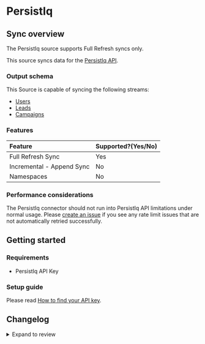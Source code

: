# PersistIq

## Sync overview

The PersistIq source supports Full Refresh syncs only.

This source syncs data for the [PersistIq API](https://apidocs.persistiq.com/#introduction).

### Output schema

This Source is capable of syncing the following streams:

- [Users](https://apidocs.persistiq.com/#users)
- [Leads](https://apidocs.persistiq.com/#leads)
- [Campaigns](https://apidocs.persistiq.com/#campaigns)

### Features

| Feature                   | Supported?\(Yes/No\) |
|:--------------------------|:---------------------|
| Full Refresh Sync         | Yes                  |
| Incremental - Append Sync | No                   |
| Namespaces                | No                   |

### Performance considerations

The PersistIq connector should not run into PersistIq API limitations under normal usage. Please [create an issue](https://github.com/airbytehq/airbyte/issues) if you see any rate limit issues that are not automatically retried successfully.

## Getting started

### Requirements

- PersistIq API Key

### Setup guide

Please read [How to find your API key](https://apidocs.persistiq.com/#introduction).

## Changelog

<details>
  <summary>Expand to review</summary>

| Version | Date       | Pull Request                                             | Subject                                |
|:--------|:-----------|:---------------------------------------------------------|:---------------------------------------|
| 0.3.19 | 2025-04-05 | [57349](https://github.com/airbytehq/airbyte/pull/57349) | Update dependencies |
| 0.3.18 | 2025-03-29 | [56782](https://github.com/airbytehq/airbyte/pull/56782) | Update dependencies |
| 0.3.17 | 2025-03-22 | [56160](https://github.com/airbytehq/airbyte/pull/56160) | Update dependencies |
| 0.3.16 | 2025-03-08 | [55048](https://github.com/airbytehq/airbyte/pull/55048) | Update dependencies |
| 0.3.15 | 2025-02-23 | [54567](https://github.com/airbytehq/airbyte/pull/54567) | Update dependencies |
| 0.3.14 | 2025-02-15 | [53974](https://github.com/airbytehq/airbyte/pull/53974) | Update dependencies |
| 0.3.13 | 2025-02-08 | [53450](https://github.com/airbytehq/airbyte/pull/53450) | Update dependencies |
| 0.3.12 | 2025-02-01 | [52999](https://github.com/airbytehq/airbyte/pull/52999) | Update dependencies |
| 0.3.11 | 2025-01-25 | [52464](https://github.com/airbytehq/airbyte/pull/52464) | Update dependencies |
| 0.3.10 | 2025-01-18 | [51867](https://github.com/airbytehq/airbyte/pull/51867) | Update dependencies |
| 0.3.9 | 2025-01-11 | [51320](https://github.com/airbytehq/airbyte/pull/51320) | Update dependencies |
| 0.3.8 | 2024-12-28 | [50729](https://github.com/airbytehq/airbyte/pull/50729) | Update dependencies |
| 0.3.7 | 2024-12-21 | [50247](https://github.com/airbytehq/airbyte/pull/50247) | Update dependencies |
| 0.3.6 | 2024-12-14 | [49676](https://github.com/airbytehq/airbyte/pull/49676) | Update dependencies |
| 0.3.5 | 2024-12-12 | [48266](https://github.com/airbytehq/airbyte/pull/48266) | Update dependencies |
| 0.3.4 | 2024-10-29 | [47851](https://github.com/airbytehq/airbyte/pull/47851) | Update dependencies |
| 0.3.3 | 2024-10-28 | [47579](https://github.com/airbytehq/airbyte/pull/47579) | Update dependencies |
| 0.3.2 | 2024-10-21 | [47193](https://github.com/airbytehq/airbyte/pull/47193) | Update dependencies |
| 0.3.1 | 2024-08-16 | [44196](https://github.com/airbytehq/airbyte/pull/44196) | Bump source-declarative-manifest version |
| 0.3.0 | 2024-08-15 | [44098](https://github.com/airbytehq/airbyte/pull/44098) | Refactor connector to manifest-only format |
| 0.2.14 | 2024-08-12 | [43737](https://github.com/airbytehq/airbyte/pull/43737) | Update dependencies |
| 0.2.13 | 2024-08-10 | [43656](https://github.com/airbytehq/airbyte/pull/43656) | Update dependencies |
| 0.2.12 | 2024-08-03 | [43104](https://github.com/airbytehq/airbyte/pull/43104) | Update dependencies |
| 0.2.11 | 2024-07-27 | [42661](https://github.com/airbytehq/airbyte/pull/42661) | Update dependencies |
| 0.2.10 | 2024-07-20 | [42374](https://github.com/airbytehq/airbyte/pull/42374) | Update dependencies |
| 0.2.9 | 2024-07-13 | [41715](https://github.com/airbytehq/airbyte/pull/41715) | Update dependencies |
| 0.2.8 | 2024-07-10 | [41419](https://github.com/airbytehq/airbyte/pull/41419) | Update dependencies |
| 0.2.7 | 2024-07-09 | [41196](https://github.com/airbytehq/airbyte/pull/41196) | Update dependencies |
| 0.2.6 | 2024-07-06 | [40787](https://github.com/airbytehq/airbyte/pull/40787) | Update dependencies |
| 0.2.5 | 2024-06-25 | [40377](https://github.com/airbytehq/airbyte/pull/40377) | Update dependencies |
| 0.2.4 | 2024-06-22 | [40039](https://github.com/airbytehq/airbyte/pull/40039) | Update dependencies |
| 0.2.3 | 2024-06-15 | [38789](https://github.com/airbytehq/airbyte/pull/38789) | Make connector compatible with builder |
| 0.2.2 | 2024-06-06 | [39288](https://github.com/airbytehq/airbyte/pull/39288) | [autopull] Upgrade base image to v1.2.2 |
| 0.2.1 | 2024-05-13 | [37596](https://github.com/airbytehq/airbyte/pull/37596) | Change `last_records` to `last_record` |
| 0.2.0 | 2023-10-10 | [31055](https://github.com/airbytehq/airbyte/pull/31055) | Migrate to low code |
| 0.1.0 | 2022-01-21 | [9515](https://github.com/airbytehq/airbyte/pull/9515) | 🎉 New Source: PersistIq |

</details>
